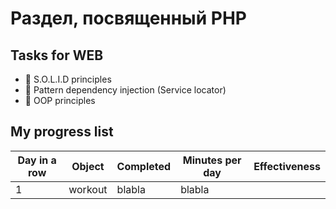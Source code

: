 # Раздел, посвященный PHP

## Tasks for WEB
+ 📌 S.O.L.I.D principles
+ 📌 Pattern dependency injection (Service locator)
+ 📌 OOP principles

## My progress list
| Day in a row | Object | Completed | Minutes per day | Effectiveness |
| ------------ | ------ | --------- | --------------- | ------------- |
| 1 | workout | blabla | blabla |

